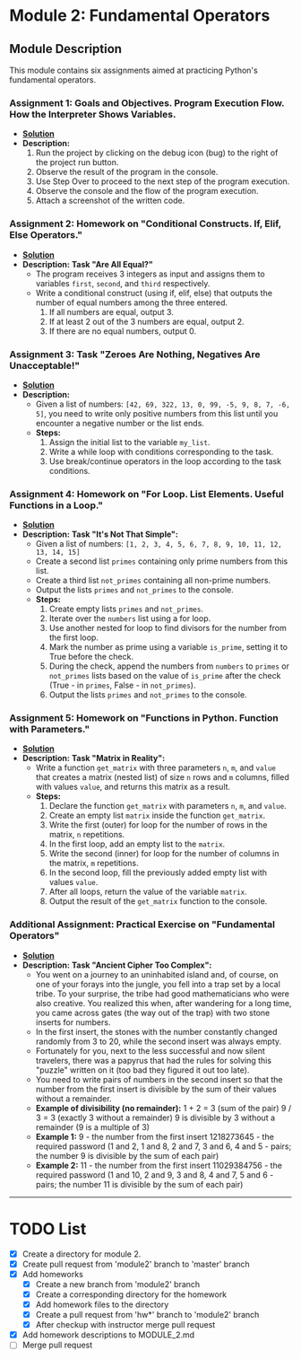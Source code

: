 # Module 2: Fundamental Operators

## Module Description
This module contains six assignments aimed at practicing Python's fundamental operators.

### Assignment 1: Goals and Objectives. Program Execution Flow. How the Interpreter Shows Variables.
- **[Solution](./path/to/assignment1)**
- **Description:** 
  1. Run the project by clicking on the debug icon (bug) to the right of the project run button.
  2. Observe the result of the program in the console.
  3. Use Step Over to proceed to the next step of the program execution.
  4. Observe the console and the flow of the program execution.
  5. Attach a screenshot of the written code.

### Assignment 2: Homework on "Conditional Constructs. If, Elif, Else Operators."
- **[Solution](./path/to/assignment2)**
- **Description:** **Task "Are All Equal?"**
  - The program receives 3 integers as input and assigns them to variables `first`, `second`, and `third` respectively.
  - Write a conditional construct (using if, elif, else) that outputs the number of equal numbers among the three entered.
    1. If all numbers are equal, output 3.
    2. If at least 2 out of the 3 numbers are equal, output 2.
    3. If there are no equal numbers, output 0.

### Assignment 3: Task "Zeroes Are Nothing, Negatives Are Unacceptable!"
- **[Solution](./path/to/assignment3)**
- **Description:** 
  - Given a list of numbers: `[42, 69, 322, 13, 0, 99, -5, 9, 8, 7, -6, 5]`, 
  you need to write only positive numbers from this list until you encounter a negative number or the list ends.
  - **Steps:**
    1. Assign the initial list to the variable `my_list`.
    2. Write a while loop with conditions corresponding to the task.
    3. Use break/continue operators in the loop according to the task conditions.

### Assignment 4: Homework on "For Loop. List Elements. Useful Functions in a Loop."
- **[Solution](./path/to/assignment4)**
- **Description:** **Task "It's Not That Simple":**
  - Given a list of numbers: `[1, 2, 3, 4, 5, 6, 7, 8, 9, 10, 11, 12, 13, 14, 15]`
  - Create a second list `primes` containing only prime numbers from this list.
  - Create a third list `not_primes` containing all non-prime numbers.
  - Output the lists `primes` and `not_primes` to the console.
  - **Steps:**
    1. Create empty lists `primes` and `not_primes`.
    2. Iterate over the `numbers` list using a for loop.
    3. Use another nested for loop to find divisors for the number from the first loop.
    4. Mark the number as prime using a variable `is_prime`, setting it to True before the check.
    5. During the check, append the numbers from `numbers` to `primes` or `not_primes` lists 
    based on the value of `is_prime` after the check (True - in `primes`, False - in `not_primes`).
    6. Output the lists `primes` and `not_primes` to the console.

### Assignment 5: Homework on "Functions in Python. Function with Parameters."
- **[Solution](./path/to/assignment5)**
- **Description:** **Task "Matrix in Reality":**
  - Write a function `get_matrix` with three parameters `n`, `m`, and `value` 
  that creates a matrix (nested list) of size `n` rows and `m` columns, filled with values `value`, 
  and returns this matrix as a result.
  - **Steps:**
    1. Declare the function `get_matrix` with parameters `n`, `m`, and `value`.
    2. Create an empty list `matrix` inside the function `get_matrix`.
    3. Write the first (outer) for loop for the number of rows in the matrix, `n` repetitions.
    4. In the first loop, add an empty list to the `matrix`.
    5. Write the second (inner) for loop for the number of columns in the matrix, `m` repetitions.
    6. In the second loop, fill the previously added empty list with values `value`.
    7. After all loops, return the value of the variable `matrix`.
    8. Output the result of the `get_matrix` function to the console.

### Additional Assignment: Practical Exercise on "Fundamental Operators"
- **[Solution](./path/to/additional_assignment)**
- **Description:**
  **Task "Ancient Cipher Too Complex":**
  - You went on a journey to an uninhabited island and, of course, on one of your forays into the jungle, 
  you fell into a trap set by a local tribe. 
  To your surprise, the tribe had good mathematicians who were also creative. 
  You realized this when, after wandering for a long time, 
  you came across gates (the way out of the trap) with two stone inserts for numbers. 
  - In the first insert, the stones with the number constantly changed randomly from 3 to 20, 
  while the second insert was always empty.
  - Fortunately for you, next to the less successful and now silent travelers, 
  there was a papyrus that had the rules for solving this "puzzle" written on it (too bad they figured it out too late).
  - You need to write pairs of numbers in the second insert 
  so that the number from the first insert is divisible by the sum of their values without a remainder.
  - **Example of divisibility (no remainder):**
    1 + 2 = 3 (sum of the pair)
    9 / 3 = 3 (exactly 3 without a remainder)
    9 is divisible by 3 without a remainder (9 is a multiple of 3)
  - **Example 1:**
    9 - the number from the first insert
    1218273645 - the required password (1 and 2, 1 and 8, 2 and 7, 3 and 6, 4 and 5 - pairs; 
    the number 9 is divisible by the sum of each pair)
  - **Example 2:**
    11 - the number from the first insert
    11029384756 - the required password (1 and 10, 2 and 9, 3 and 8, 4 and 7, 5 and 6 - pairs; the number 11 is divisible by the sum of each pair)

---

# TODO List

- [x] Create a directory for module 2.
- [X] Create pull request from 'module2' branch to 'master' branch
- [X] Add homeworks
  - [X] Create a new branch from 'module2' branch
  - [X] Create a corresponding directory for the homework
  - [X] Add homework files to the directory
  - [X] Create a pull request from 'hw*' branch to 'module2' branch
  - [X] After checkup with instructor merge pull request
- [X] Add homework descriptions to MODULE_2.md
- [ ] Merge pull request